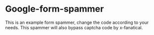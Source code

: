 # Google-form-spammer
This is an example form spammer, change the code according to your needs. This spammer will also bypass captcha code by x-fanatical.
